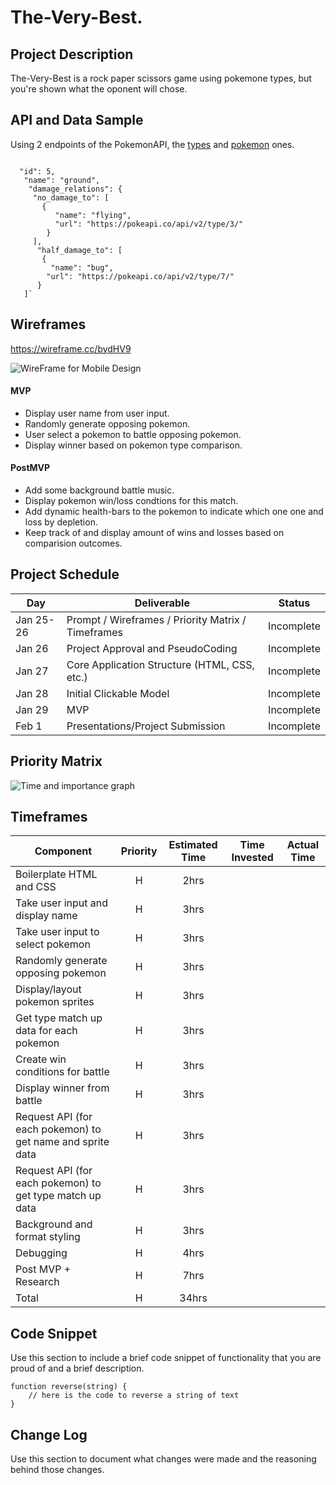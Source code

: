 # The-Very-Best.

## Project Description

The-Very-Best is a rock paper scissors game using pokemone types, but you're shown what the oponent will chose.

## API and Data Sample

Using 2 endpoints of the PokemonAPI, the [types](https://pokeapi.co/docs/v2#types) and [pokemon](https://pokeapi.co/docs/v2#pokemon) ones.
```

  "id": 5,
   "name": "ground",
    "damage_relations": {
     "no_damage_to": [
       {
          "name": "flying",
          "url": "https://pokeapi.co/api/v2/type/3/"
        }
     ],
      "half_damage_to": [
       {
         "name": "bug",
        "url": "https://pokeapi.co/api/v2/type/7/"
      }
   ]`

```
## Wireframes

https://wireframe.cc/bydHV9 

![WireFrame for Mobile Design](https://i.imgur.com/CABXdcO.png)

#### MVP 

- Display user name from user input. 
- Randomly generate opposing pokemon. 
- User select a pokemon to battle opposing pokemon.
- Display winner based on pokemon type comparison.


#### PostMVP  

- Add some background battle music.
- Display pokemon win/loss condtions for this match.
- Add dynamic health-bars to the pokemon to indicate which one one and loss by depletion.
- Keep track of and display amount of wins and losses based on comparision outcomes.

## Project Schedule
|  Day | Deliverable | Status
|---|---| ---|
|Jan 25-26| Prompt / Wireframes / Priority Matrix / Timeframes | Incomplete
|Jan 26| Project Approval and PseudoCoding | Incomplete
|Jan 27| Core Application Structure (HTML, CSS, etc.) | Incomplete
|Jan 28| Initial Clickable Model  | Incomplete
|Jan 29| MVP | Incomplete
|Feb 1| Presentations/Project Submission | Incomplete

## Priority Matrix

![Time and importance graph](https://github.com/Rehack65/The-Very-Best/blob/main/priority.png?raw=true)

## Timeframes

| Component | Priority | Estimated Time | Time Invested | Actual Time |
| --- | :---: |  :---: | :---: | :---: |
| Boilerplate HTML and CSS | H | 2hrs| |
| Take user input and display name | H | 3hrs| |
| Take user input to select pokemon | H | 3hrs| |
| Randomly generate opposing pokemon | H | 3hrs| |
| Display/layout pokemon sprites | H | 3hrs| |
| Get type match up data for each pokemon | H | 3hrs| |
| Create win conditions for battle | H | 3hrs| |
| Display winner from battle | H | 3hrs| |
| Request API (for each pokemon) to get name and sprite data | H | 3hrs| |
| Request API (for each pokemon) to get type match up data | H | 3hrs| |
| Background and format styling | H | 3hrs| |
| Debugging | H | 4hrs| |
| Post MVP + Research | H | 7hrs| |
| Total | H | 34hrs| |

## Code Snippet

Use this section to include a brief code snippet of functionality that you are proud of and a brief description.  

```
function reverse(string) {
	// here is the code to reverse a string of text
}
```

## Change Log
 Use this section to document what changes were made and the reasoning behind those changes.  
